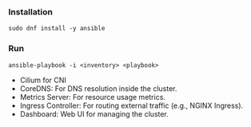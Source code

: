 ### Installation
`sudo dnf install -y ansible`

### Run
`ansible-playbook -i <inventory> <playbook>`

- Cilium for CNI
- CoreDNS: For DNS resolution inside the cluster.
- Metrics Server: For resource usage metrics.
- Ingress Controller: For routing external traffic (e.g., NGINX Ingress).
- Dashboard: Web UI for managing the cluster.